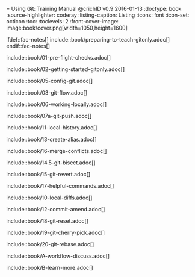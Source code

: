 = Using Git: Training Manual
@crichID
v0.9 2016-01-13
:doctype: book
:source-highlighter: coderay
:listing-caption: Listing
:icons: font
:icon-set: octicon
:toc:
:toclevels: 2
:front-cover-image: image:book/cover.png[width=1050,height=1600]

ifdef::fac-notes[]
include::book/preparing-to-teach-gitonly.adoc[]
endif::fac-notes[]

include::book/01-pre-flight-checks.adoc[]

include::book/02-getting-started-gitonly.adoc[]

include::book/05-config-git.adoc[]

include::book/03-git-flow.adoc[]

include::book/06-working-locally.adoc[]

include::book/07a-git-push.adoc[]

include::book/11-local-history.adoc[]

include::book/13-create-alias.adoc[]

include::book/16-merge-conflicts.adoc[]

include::book/14.5-git-bisect.adoc[]

include::book/15-git-revert.adoc[]

include::book/17-helpful-commands.adoc[]

include::book/10-local-diffs.adoc[]

include::book/12-commit-amend.adoc[]

include::book/18-git-reset.adoc[]

include::book/19-git-cherry-pick.adoc[]

include::book/20-git-rebase.adoc[]

include::book/A-workflow-discuss.adoc[]

include::book/B-learn-more.adoc[]

